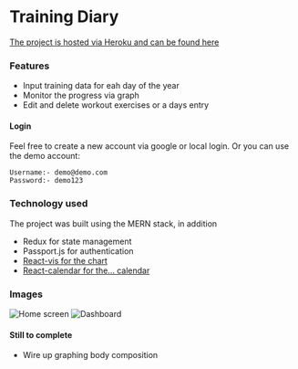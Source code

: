 # Training Diary

[The project is hosted via Heroku and can be found here](https://training-diary.herokuapp.com/)

### Features

-   Input training data for eah day of the year
-   Monitor the progress via graph
-   Edit and delete workout exercises or a days entry

#### Login

Feel free to create a new account via google or local login. Or you can use the demo account:

```
Username:- demo@demo.com
Password:- demo123
```

### Technology used

The project was built using the MERN stack, in addition

-   Redux for state management
-   Passport.js for authentication
-   [React-vis for the chart](https://uber.github.io/react-vis/)
-   [React-calendar for the... calendar](https://www.npmjs.com/package/react-calendar)

### Images

![Home screen](https://i.imgur.com/3cVWiyF.png)
![Dashboard](https://i.imgur.com/WmsJmBb.png)

#### Still to complete

-   Wire up graphing body composition
